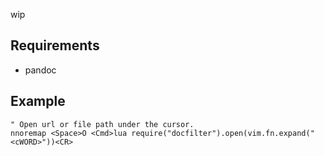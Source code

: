 wip

## Requirements

- pandoc

## Example

```vim
" Open url or file path under the cursor.
nnoremap <Space>O <Cmd>lua require("docfilter").open(vim.fn.expand("<cWORD>"))<CR>
```